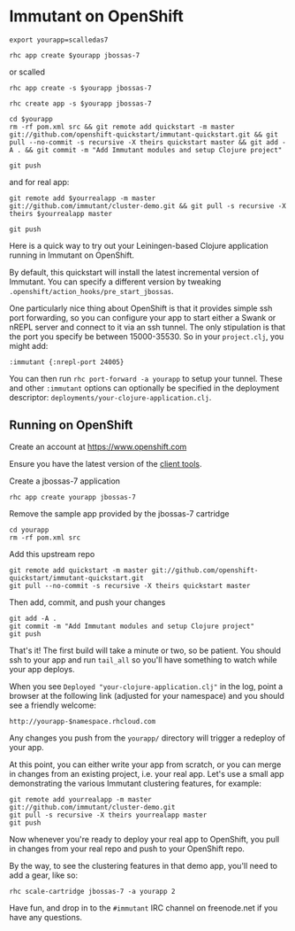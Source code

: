 Immutant on OpenShift
=====================

    export yourapp=scalledas7

    rhc app create $yourapp jbossas-7 
    
or scalled
    
    rhc app create -s $yourapp jbossas-7 
    
    rhc create app -s $yourapp jbossas-7 

    cd $yourapp 
    rm -rf pom.xml src && git remote add quickstart -m master git://github.com/openshift-quickstart/immutant-quickstart.git && git pull --no-commit -s recursive -X theirs quickstart master && git add -A . && git commit -m "Add Immutant modules and setup Clojure project" 

    git push

and for real app:

    git remote add $yourrealapp -m master git://github.com/immutant/cluster-demo.git && git pull -s recursive -X theirs $yourrealapp master 

    git push

Here is a quick way to try out your Leiningen-based Clojure
application running in Immutant on OpenShift.

By default, this quickstart will install the latest incremental
version of Immutant. You can specify a different version by tweaking
`.openshift/action_hooks/pre_start_jbossas`.

One particularly nice thing about OpenShift is that it provides simple
ssh port forwarding, so you can configure your app to start either a
Swank or nREPL server and connect to it via an ssh tunnel. The only
stipulation is that the port you specify be between 15000-35530. So in
your `project.clj`, you might add:

    :immutant {:nrepl-port 24005}

You can then run `rhc port-forward -a yourapp` to setup your tunnel.
These and other `:immutant` options can optionally be specified in the
deployment descriptor: `deployments/your-clojure-application.clj`.

Running on OpenShift
--------------------

Create an account at https://www.openshift.com

Ensure you have the latest version of the
[client tools](https://www.openshift.com/get-started#cli).

Create a jbossas-7 application

    rhc app create yourapp jbossas-7

Remove the sample app provided by the jbossas-7 cartridge

    cd yourapp
    rm -rf pom.xml src

Add this upstream repo

    git remote add quickstart -m master git://github.com/openshift-quickstart/immutant-quickstart.git
    git pull --no-commit -s recursive -X theirs quickstart master

Then add, commit, and push your changes

    git add -A .
    git commit -m "Add Immutant modules and setup Clojure project"
    git push

That's it! The first build will take a minute or two, so be patient.
You should ssh to your app and run `tail_all` so you'll have something
to watch while your app deploys.

When you see `Deployed "your-clojure-application.clj"` in the log,
point a browser at the following link (adjusted for your namespace)
and you should see a friendly welcome:

    http://yourapp-$namespace.rhcloud.com

Any changes you push from the `yourapp/` directory will trigger a
redeploy of your app.

At this point, you can either write your app from scratch, or you can
merge in changes from an existing project, i.e. your real app. Let's
use a small app demonstrating the various Immutant clustering
features, for example:

    git remote add yourrealapp -m master git://github.com/immutant/cluster-demo.git
    git pull -s recursive -X theirs yourrealapp master
    git push

Now whenever you're ready to deploy your real app to OpenShift, you
pull in changes from your real repo and push to your OpenShift repo.

By the way, to see the clustering features in that demo app, you'll
need to add a gear, like so:

    rhc scale-cartridge jbossas-7 -a yourapp 2

Have fun, and drop in to the `#immutant` IRC channel on freenode.net
if you have any questions.
